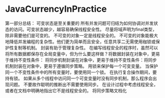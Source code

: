 # JavaCurrencyInPractice

第一部分总结：
  可变状态是至关重要的
    所有并发问题可归结为如何协调对并发状态的访问。可变状态越少，越容易确保线程安全性。
  尽量将域声明为final类型，除非需要他们是可变的。
  不可变的对象一定是线程安全的。
    不可变的对象能极大地降低并发编程的复杂性。他们更为简单而且安全，任意共享二无需使用枷锁或保护性复制等机制。
  封装有助于管理复杂性。
    在编写线程安全的程序时，虽然可以将所有数据都保存在全局变量中，但为什么要这样做？将数据封装在对象中，更易于维持不变性条件： 将同步机制封装在对象中，更易于维持不变性条件：将同步机制封装在对象中，更易于遵循同步策略。
  用锁来保护每一个可变变量。
  当保护同一个不变性条件中的所有变量时，要使用同一个锁。
  在执行复合操作期间，要持有锁。
  如果从多个线程中访问同一个可变变量时没有同步机制，那么程序会出现问题。
  不要故作聪明的推断出不需要使用同步。
  在设计过程中考虑线程安全，或者在文档中明确地指出它不是线程安全的。
  将同步策略文档化
